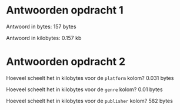 # Antwoorden opdracht 1

Antwoord in bytes: 157 bytes

Antwoord in kilobytes: 0.157 kb

# Antwoorden opdracht 2

Hoeveel scheelt het in kilobytes voor de `platform` kolom?
0.031 bytes

Hoeveel scheelt het in kilobytes voor de `genre` kolom?
0.01 bytes

Hoeveel scheelt het in kilobytes voor de `publisher` kolom?
582 bytes
